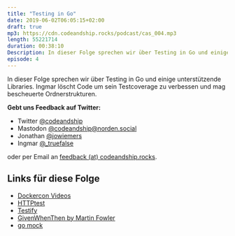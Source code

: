```yaml
---
title: "Testing in Go"
date: 2019-06-02T06:05:15+02:00
draft: true
mp3: https://cdn.codeandship.rocks/podcast/cas_004.mp3
length: 55221714
duration: 00:38:10
Description: In dieser Folge sprechen wir über Testing in Go und einige unterstützende Libraries. Ingmar löscht Code um sein Testcoverage zu verbessen und mag bescheuerte Ordnerstrukturen.
episode: 4
---
```


In dieser Folge sprechen wir über Testing in Go und einige unterstützende Libraries. Ingmar löscht Code um sein Testcoverage zu verbessen und mag bescheuerte Ordnerstrukturen.

**Gebt uns Feedback auf Twitter:**

- Twitter [@codeandship][1]
- Mastodon [@codeandship@norden.social][5]
- Jonathan [@jowiemers][2]
- Ingmar [@_truefalse][3]
 
oder per Email an [feedback (at) codeandship.rocks][4].

[1]: https://twitter.com/codeandship
[2]: https://twitter.com/jowiemers
[3]: https://twitter.com/_truefalse
[4]: mailto:feedback@codeandship.rocks
[5]: https://norden.social/web/accounts/50278

## Links für diese Folge

- [Dockercon Videos](https://www.docker.com/dockercon/2019-videos/)
- [HTTPtest](https://golang.org/pkg/net/http/httptest/)
- [Testify](https://github.com/stretchr/testify)
- [GivenWhenThen by Martin Fowler](https://martinfowler.com/bliki/GivenWhenThen.html)
- [go mock](https://github.com/golang/mock)